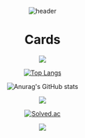 <div align="center">

![header](https://capsule-render.vercel.app/api?type=waving&color=A0CAFF&height=250&section=header&text=SOROHUE&fontSize=60&fontColor=ffffff)

# Cards
<a href="https://github.com/sorohue"><img src="https://hits.seeyoufarm.com/api/count/incr/badge.svg?url=https://github.com/sorohue&count_bg=%23000000&title_bg=%23000000&icon=github.svg&icon_color=%23E7E7E7&title=GitHub&edge_flat=false)"/></a>

[![Top Langs](https://github-readme-stats.vercel.app/api/top-langs/?username=sorohue)](https://github.com/sorohue/github-readme-stats)

![Anurag's GitHub stats](https://github-readme-stats.vercel.app/api?username=sorohue&show_icons=true&theme=tokyonight)

<a href="https://solved.ac/profile/sorohue"><img src="https://github-readme-solvedac-hyp3rflow.vercel.app/api/?handle=sorohue"></a>

[![Solved.ac](http://mazassumnida.wtf/api/v2/generate_badge?boj=sorohue)](https://solved.ac/sorohue)

<img src="http://mazandi.herokuapp.com/api?handle=sorohue&theme=cold"/>

</div>
